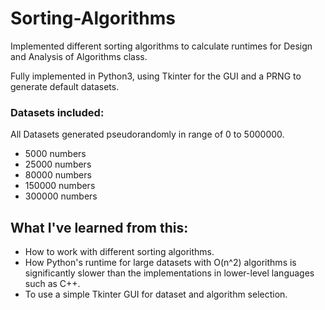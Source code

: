 # Sorting-Algorithms
Implemented different sorting algorithms to calculate runtimes for Design and Analysis of Algorithms class.

Fully implemented in Python3, using Tkinter for the GUI and a PRNG to generate default datasets.

### Datasets included:
All Datasets generated pseudorandomly in range of 0 to 5000000.
- 5000 numbers 
- 25000 numbers
- 80000 numbers
- 150000 numbers
- 300000 numbers

## What I've learned from this:
- How to work with different sorting algorithms.
- How Python's runtime for large datasets with O(n^2) algorithms is significantly slower than the implementations in lower-level languages such as C++.
- To use a simple Tkinter GUI for dataset and algorithm selection.

